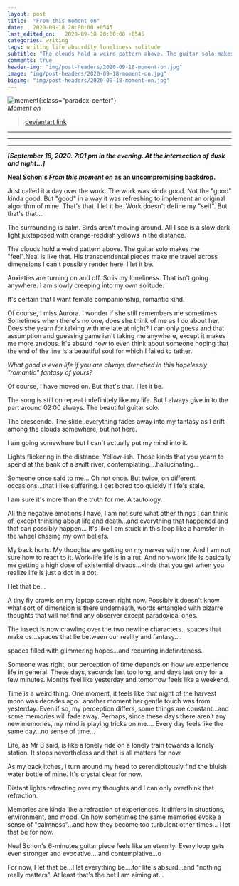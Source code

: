 ```yaml
---
layout: post
title:  "From this moment on"
date:   2020-09-18 20:00:00 +0545
last_edited_on:   2020-09-18 20:00:00 +0545
categories: writing
tags: writing life absurdity loneliness solitude
subtitle: "The clouds hold a weird pattern above. The guitar solo makes me 'feel'. Neal is like that. His transcendental pieces make me travel across dimensions I can't possibly render here. I let it be."
comments: true
header-img: "img/post-headers/2020-09-18-moment-on.jpg"
image: "img/post-headers/2020-09-18-moment-on.jpg"
bigimg: "img/post-headers/2020-09-18-moment-on.jpg"
---
```



![moment]({{site.baseurl}}/img/post-headers/2020-09-18-moment-on.jpg){:class="paradox-center"}  
*Moment on* 

> [deviantart link](https://www.deviantart.com/nishparadox/art/moment-855515241)
<hr/>

---
---


**_[September 18, 2020. 7:01 pm in the evening. At the intersection of dusk and night...]_**

**Neal Schon's _[From this moment on](https://www.youtube.com/watch?v=OPjG_pbp5wo)_ as an uncompromising backdrop.**

Just called it a day over the work. The work was kinda good. Not the "good" kinda good. But "good" in a way it was refreshing to implement an original algorithm of mine. That's that. I let it be. Work doesn't define my "self". But that's that...

The surrounding is calm. Birds aren't moving around. All I see is a slow dark light juxtaposed with orange-reddish yellows in the distance.

The clouds hold a weird pattern above. The guitar solo makes me "feel".Neal is like that. His transcendental pieces make me travel across dimensions I can't possibly render here. I let it be.

Anxieties are turning on and off. So is my loneliness. That isn't going anywhere. I am slowly creeping into my own solitude.

It's certain that I want female companionship, romantic kind.

Of course, I miss Aurora. I wonder if she still remembers me sometimes. Sometimes when there's no one, does she think of me as I do about her. Does she yearn for talking with me late at night? I can only guess and that assumption and guessing game isn't taking me anywhere, except it makes me more anxious. It's absurd now to even think about someone hoping that the end of the line is a beautiful soul for which I failed to tether.

_What good is even life if you are always drenched in this hopelessly "romantic" fantasy of yours?_

Of course, I have moved on. But that's that. I let it be.

The song is still on repeat indefinitely like my life. But I always give in to the part around 02:00 always. The beautiful guitar solo.

The crescendo. The slide..everything fades away into my fantasy as I drift among the clouds somewhere, but not here.

I am going somewhere but I can't actually put my mind into it.

Lights flickering in the distance. Yellow-ish. Those kinds that you yearn to spend at the bank of a swift river, contemplating....hallucinating...

Someone once said to me... Oh not once. But twice, on different occasions...that I like suffering. I get bored too quickly if life's stale.

I am sure it's more than the truth for me. A tautology.

All the negative emotions I have, I am not sure what other things I can think of, except thinking about life and death...and everything that happened and that can possibly happen... It's like I am stuck in this loop like a hamster in the wheel chasing my own beliefs.

My back hurts. My thoughts are getting on my nerves with me. And I am not sure how to react to it. Work-life life is in a rut. And non-work life is basically me getting a high dose of existential dreads...kinds that you get when you realize life is just a dot in a dot.

I let that be...

A tiny fly crawls on my laptop screen right now. Possibly it doesn't know what sort of dimension is there underneath, words entangled with bizarre thoughts that will not find any observer except paradoxical ones.

The insect is now crawling over the two newline characters...spaces that make us...spaces that lie between our reality and fantasy....

spaces filled with glimmering hopes...and recurring indefiniteness.

Someone was right; our perception of time depends on how we experience life in general. These days, seconds last too long, and days last only for a few minutes. Months feel like yesterday and tomorrow feels like a weekend.

Time is a weird thing. One moment, it feels like that night of the harvest moon was decades ago...another moment her gentle touch was from yesterday. Even if so, my perception differs, some things are constant...and some memories will fade away. Perhaps, since these days there aren’t any new memories, my mind is playing tricks on me…. Every day feels like the same day...no sense of time...

Life, as Mr B said, is like a lonely ride on a lonely train towards a lonely station. It stops nevertheless and that is all matters for now.

As my back itches, I turn around my head to serendipitously find the bluish water bottle of mine. It's crystal clear for now.

Distant lights refracting over my thoughts and I can only overthink that refraction.

Memories are kinda like a refraction of experiences. It differs in situations, environment, and mood. On how sometimes the same memories evoke a sense of "calmness"...and how they become too turbulent other times... I let that be for now.

Neal Schon's 6-minutes guitar piece feels like an eternity. Every loop gets even stronger and evocative....and contemplative...o

For now, I let that be...I let everything be....for life's absurd...and "nothing really matters". At least that's the bet I am aiming at...
